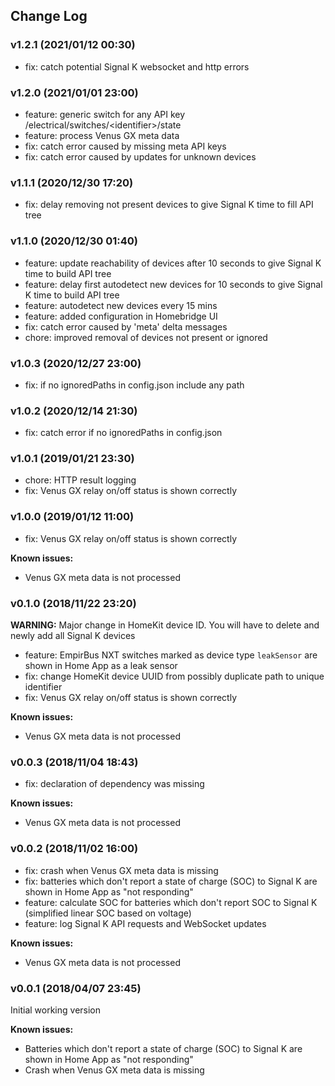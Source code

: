 ## Change Log

### v1.2.1 (2021/01/12 00:30)
- fix: catch potential Signal K websocket and http errors

### v1.2.0 (2021/01/01 23:00)
- feature: generic switch for any API key /electrical/switches/\<identifier\>/state
- feature: process Venus GX meta data
- fix: catch error caused by missing meta API keys
- fix: catch error caused by updates for unknown devices

### v1.1.1 (2020/12/30 17:20)
- fix: delay removing not present devices to give Signal K time to fill API tree

### v1.1.0 (2020/12/30 01:40)
- feature: update reachability of devices after 10 seconds to give Signal K time to build API tree
- feature: delay first autodetect new devices for 10 seconds to give Signal K time to build API tree
- feature: autodetect new devices every 15 mins
- feature: added configuration in Homebridge UI
- fix: catch error caused by 'meta' delta messages  
- chore: improved removal of devices not present or ignored

### v1.0.3 (2020/12/27 23:00)
- fix: if no ignoredPaths in config.json include any path

### v1.0.2 (2020/12/14 21:30)
- fix: catch error if no ignoredPaths in config.json

### v1.0.1 (2019/01/21 23:30)
- chore: HTTP result logging
- fix: Venus GX relay on/off status is shown correctly

### v1.0.0 (2019/01/12 11:00)
- fix: Venus GX relay on/off status is shown correctly

**Known issues:**
- Venus GX meta data is not processed

### v0.1.0 (2018/11/22 23:20)
**WARNING:** Major change in HomeKit device ID. You will have to delete and newly add all Signal K devices
- feature: EmpirBus NXT switches marked as device type `leakSensor` are shown in Home App as a leak sensor
- fix: change HomeKit device UUID from possibly duplicate path to unique identifier
- fix: Venus GX relay on/off status is shown correctly

**Known issues:**
- Venus GX meta data is not processed

### v0.0.3 (2018/11/04 18:43)
- fix: declaration of dependency was missing

**Known issues:**
- Venus GX meta data is not processed

### v0.0.2 (2018/11/02 16:00)
- fix: crash when Venus GX meta data is missing
- fix: batteries which don't report a state of charge (SOC) to Signal K are shown in Home App as "not responding"
- feature: calculate SOC for batteries which don't report SOC to Signal K (simplified linear SOC based on voltage)
- feature: log Signal K API requests and WebSocket updates

**Known issues:**
- Venus GX meta data is not processed

### v0.0.1 (2018/04/07 23:45)
 Initial working version  

 **Known issues:**
 - Batteries which don't report a state of charge (SOC) to Signal K are shown in Home App as "not responding"
 - Crash when Venus GX meta data is missing
